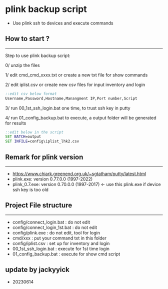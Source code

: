 # plink backup script

- Use plink ssh to devices and execute commands

## How to start ?

---

Step to use plink backup script:

0/ unzip the files

1/ edit cmd_cmd_xxxx.txt or create a new txt file for show commands

2/ edit iplist.csv or create new csv files for input inventory and login

```bat
::edit csv below format
Username,Password,Hostname,Manangment IP,Port number,Script
```

3/ run 00_1st_ssh_login.bat one time, to trust ssh key in putty

4/ run 01_config_backup.bat to execute, a output folder will be generated for results

```bat
::edit below in the script
SET BATCH=output
SET INFILE=config\iplist_lhk2.csv
```

## Remark for plink version

---

- https://www.chiark.greenend.org.uk/~sgtatham/putty/latest.html
- plink.exe: version 0.77.0.0 (1997-2022)
- plink_0.7.exe: version 0.70.0.0 (1997-2017) <- use this plink.exe if device ssh key is too old

## Project File structure

---

- config/connect_login.bat : do not edit
- config/connect_login_1st.bat : do not edit
- config/plink.exe : do not edit, tool for login
- cmd/xxx : put your command txt in this folder
- config/iplist.csv : set up for inventory and login
- 00_1st_ssh_login.bat : execute for 1st time login
- 01_config_backup.bat : execute for show cmd script

## update by jackyyick

- 20230614

